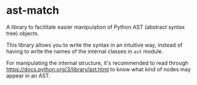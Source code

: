 # ast-match

A library to facilitate easier manipulation of Python AST (abstract syntax tree) objects.

This library allows you to write the syntax in an intuitive way, instead of having to write the names of the internal classes in `ast` module.

For manipulating the internal structure, it's recommended to read through https://docs.python.org/3/library/ast.html to know what kind of nodes may appear in an AST.
